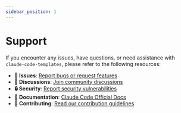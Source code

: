 ```yaml
---
sidebar_position: 1
---
```


# Support

If you encounter any issues, have questions, or need assistance with `claude-code-templates`, please refer to the following resources:

-   **🐛 Issues**: [Report bugs or request features](https://github.com/asepulvedadev/angular-code-templates/issues)
-   **💬 Discussions**: [Join community discussions](https://github.com/asepulvedadev/angular-code-templates/discussions)
-   **🔒 Security**: [Report security vulnerabilities](https://github.com/asepulvedadev/angular-code-templates/blob/main/SECURITY.md)
-   **📖 Documentation**: [Claude Code Official Docs](https://docs.anthropic.com/en/docs/claude-code)
-   **🤝 Contributing**: [Read our contribution guidelines](https://github.com/asepulvedadev/angular-code-templates/blob/main/CONTRIBUTING.md)
